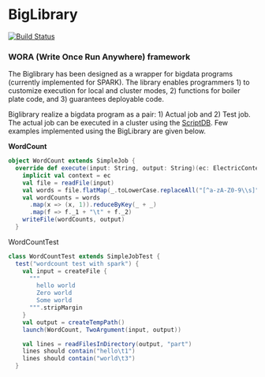 
# BigLibrary

[![Build Status](https://travis-ci.org/recipegrace/BigLibrary.svg?branch=master)](https://travis-ci.org/recipegrace/BigLibrary)


<h3>WORA (Write Once Run Anywhere) framework</h3>
The Biglibrary has been designed as a wrapper for bigdata programs (currently implemented for SPARK). 
The library enables programmers 1) to customize execution for local and cluster modes, 2) functions for boiler plate code, and 3) guarantees deployable code.

Biglibrary realize a bigdata program as a pair: 1) Actual job and 2) Test job. The actual job can be executed in a cluster using the 
<a href="https://github.com/recipegrace/ScriptDB">ScriptDB</a>.  Few examples implemented using the BigLibrary  are given below.

<b>WordCount</b>


```scala
object WordCount extends SimpleJob {
  override def execute(input: String, output: String)(ec: ElectricContext) = {
    implicit val context = ec
    val file = readFile(input)
    val words = file.flatMap(_.toLowerCase.replaceAll("[^a-zA-Z0-9\\s]", "").split("\\s+"))
    val wordCounts = words
      .map(x => (x, 1)).reduceByKey(_ + _)
      .map(f => f._1 + "\t" + f._2)
    writeFile(wordCounts, output)
  }

```  
WordCountTest 

```scala
class WordCountTest extends SimpleJobTest {
  test("wordcount test with spark") {
    val input = createFile {
      """
        hello world
        Zero world
        Some world
      """.stripMargin
    }
    val output = createTempPath()
    launch(WordCount, TwoArgument(input, output))

    val lines = readFilesInDirectory(output, "part")
    lines should contain("hello\t1")
    lines should contain("world\t3")
  }
```



